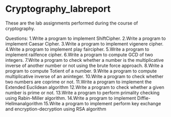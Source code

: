 # Cryptography_labreport
These are the lab assignments performed  during the course of cryptography.


Questions:
1.Write a program to implement ShiftCipher.
2.Write a program to implement Caesar Cipher.
3.Write a program to implement vigenere cipher.
4.Write a program to implement play faircipher.
5.Write a program to implement railfence cipher.
6.Write a program to compute GCD of two integers.
7.Write a program to check whether a number is the multiplicative inverse of another number or not using the brute force approach.
8.Write a program to compute Totient of a number.
9.Write a program to compute multiplicative inverse of an aninteger.
10.Write a program to check whether two numbers are coprime or not.
11.Write a program to implement the Extended Euclidean algorithm
12.Write a program to check whether a given number is prime or not.
13.Write a program to perform primality checking using Rabin-Miller algorithm.
14.Write a program to implement Diffie-Hellmanalgorithm
15.Write a program to implement perform key exchange and encryption-decryption using RSA algorithm
